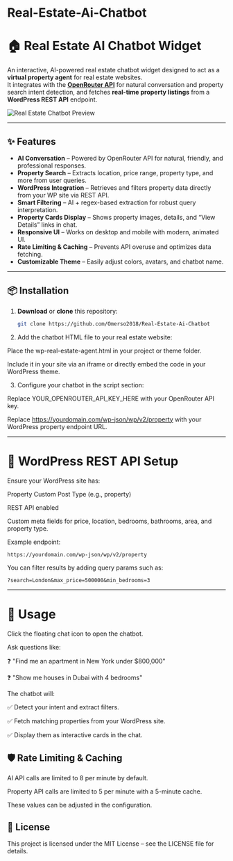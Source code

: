 # Real-Estate-Ai-Chatbot
# 🏠 Real Estate AI Chatbot Widget

An interactive, AI-powered real estate chatbot widget designed to act as a **virtual property agent** for real estate websites.  
It integrates with the **[OpenRouter API](https://openrouter.ai/)** for natural conversation and property search intent detection, and fetches **real-time property listings** from a **WordPress REST API** endpoint.  

![Real Estate Chatbot Preview](https://via.placeholder.com/800x400?text=Real+Estate+AI+Chatbot+Preview)

---

## ✨ Features

- **AI Conversation** – Powered by OpenRouter API for natural, friendly, and professional responses.
- **Property Search** – Extracts location, price range, property type, and more from user queries.
- **WordPress Integration** – Retrieves and filters property data directly from your WP site via REST API.
- **Smart Filtering** – AI + regex-based extraction for robust query interpretation.
- **Property Cards Display** – Shows property images, details, and “View Details” links in chat.
- **Responsive UI** – Works on desktop and mobile with modern, animated UI.
- **Rate Limiting & Caching** – Prevents API overuse and optimizes data fetching.
- **Customizable Theme** – Easily adjust colors, avatars, and chatbot name.

---

## 📦 Installation

1. **Download** or **clone** this repository:
   ```bash
   git clone https://github.com/Omerso2018/Real-Estate-Ai-Chatbot
2. Add the chatbot HTML file to your real estate website:

Place the wp-real-estate-agent.html in your project or theme folder.
 
Include it in your site via an iframe or directly embed the code in your WordPress theme.

3. Configure your chatbot in the script section:

Replace YOUR_OPENROUTER_API_KEY_HERE with your OpenRouter API key.

Replace https://yourdomain.com/wp-json/wp/v2/property with your WordPress property endpoint URL.  

------------
# 🔌 WordPress REST API Setup

Ensure your WordPress site has:

Property Custom Post Type (e.g., property)

REST API enabled

Custom meta fields for price, location, bedrooms, bathrooms, area, and property type.

Example endpoint:
 ```
https://yourdomain.com/wp-json/wp/v2/property
 ```
You can filter results by adding query params such as:
 ```
?search=London&max_price=500000&min_bedrooms=3
 ```
-----------

# 🚀 Usage

Click the floating chat icon to open the chatbot.

Ask questions like:

❓ "Find me an apartment in New York under $800,000" 

❓ "Show me houses in Dubai with 4 bedrooms"

The chatbot will:

✅ Detect your intent and extract filters.

✅ Fetch matching properties from your WordPress site.

✅ Display them as interactive cards in the chat.

## 🛡️ Rate Limiting & Caching

AI API calls are limited to 8 per minute by default.

Property API calls are limited to 5 per minute with a 5-minute cache.

These values can be adjusted in the configuration.

## 📄 License

This project is licensed under the MIT License – see the LICENSE file for details.
